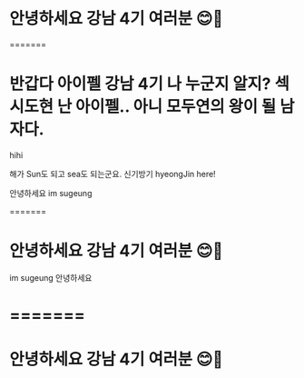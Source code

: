 

# 안녕하세요 강남 4기 여러분 😊💜

=======
# 반갑다 아이펠 강남 4기 나 누군지 알지? 섹시도현 난 아이펠.. 아니 모두연의 왕이 될 남자다. 

hihi

해가 Sun도 되고 sea도 되는군요. 신기방기
hyeongJin here!

안녕하세요
im sugeung


=======
# 안녕하세요 강남 4기 여러분 😊💜
im sugeung
안녕하세요



=======
=======
# 안녕하세요 강남 4기 여러분 😊💜

